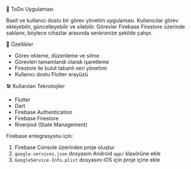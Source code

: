 📝 ToDo Uygulaması

Basit ve kullanıcı dostu bir görev yönetim uygulaması. Kullanıcılar görev ekleyebilir, güncelleyebilir ve silebilir. Görevler Firebase Firestore üzerinde saklanır, böylece cihazlar arasında senkronize şekilde çalışır.

🚀 Özellikler

* Görev ekleme, düzenleme ve silme
* Görevleri tamamlandı olarak işaretleme
* Firestore ile bulut tabanlı veri yönetimi
* Kullanıcı dostu Flutter arayüzü
  
🛠 Kullanılan Teknolojiler

* Flutter
* Dart
* Firebase Authentication
* Firebase Firestore
* Riverpod (State Management)
  
Firebase entegrasyonu için:

1. Firebase Console üzerinden proje oluştur
2. `google-services.json` dosyasını Android `app/` klasörüne ekle
3. `GoogleService-Info.plist` dosyasını iOS için proje içine ekle

